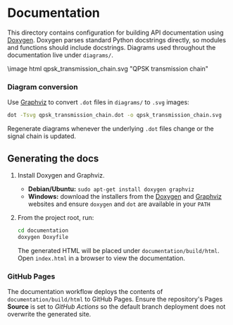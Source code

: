 # Documentation

This directory contains configuration for building API documentation using
[Doxygen](https://www.doxygen.nl/). Doxygen parses standard Python docstrings
directly, so modules and functions should include docstrings. Diagrams used
throughout the documentation live under `diagrams/`.

\image html qpsk_transmission_chain.svg "QPSK transmission chain"

### Diagram conversion

Use [Graphviz](https://graphviz.org/) to convert `.dot` files in `diagrams/` to `.svg` images:

```bash
dot -Tsvg qpsk_transmission_chain.dot -o qpsk_transmission_chain.svg
```

Regenerate diagrams whenever the underlying `.dot` files change or the signal chain is updated.

## Generating the docs

1. Install Doxygen and Graphviz.

   - **Debian/Ubuntu:** `sudo apt-get install doxygen graphviz`
   - **Windows:** download the installers from the [Doxygen](https://www.doxygen.nl/download.html) and [Graphviz](https://graphviz.org/download/) websites and ensure `doxygen` and `dot` are available in your `PATH`
2. From the project root, run:
   ```bash
   cd documentation
   doxygen Doxyfile
   ```
   The generated HTML will be placed under `documentation/build/html`. Open `index.html` in a browser to view the documentation.

### GitHub Pages

The documentation workflow deploys the contents of `documentation/build/html`
to GitHub Pages. Ensure the repository's Pages **Source** is set to *GitHub
Actions* so the default branch deployment does not overwrite the generated
site.

